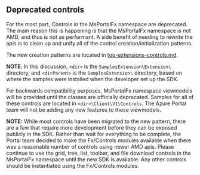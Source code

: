 
## Deprecated controls

For the most part, Controls in the MsPortalFx namespace are deprecated.  The main reason this is happening is that the MsPortalFx namespace is not AMD, and thus is not as performant.  A side benefit of needing to rewrite the apis is to clean up and unify all of the control creation/initialization patterns.

The new creation patterns are located in [top-extensions-controls.md](top-extensions-controls.md).

**NOTE**: In this discussion, `<dir>` is the `SamplesExtension\Extension\` directory, and  `<dirParent>`  is the `SamplesExtension\` directory, based on where the samples were installed when the developer set up the SDK. 

For backwards compatibility purposes, MsPortalFx namespace viewmodels will be provided until the classes are officially deprecated.  Samples for all of these controls are located in  `<dir>\Client\V1\Controls`.  The Azure Portal team will not be adding any new features to these viewmodels.

**NOTE:** While most controls have been migrated to the new pattern, there are a few that require more development before they can be exposed publicly in the SDK.  Rather than wait for everything to be complete, the Portal team decided to make the Fx/Controls modules available when there was  a reasonable number of controls using newer AMD apis.  Please continue to use the grid, tree, list, toolbar, and file download controls in the MsPortalFx namespace until the new SDK is available.  Any other controls should be instantiated using the Fx/Controls modules.
